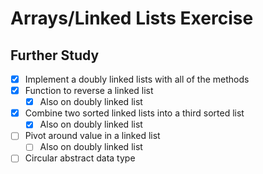 Arrays/Linked Lists Exercise
============================

Further Study
-------------

- [x] Implement a doubly linked lists with all of the methods
- [x] Function to reverse a linked list
  - [x] Also on doubly linked list
- [x] Combine two sorted linked lists into a third sorted list
  - [x] Also on doubly linked list
- [ ] Pivot around value in a linked list
  - [ ] Also on doubly linked list
- [ ] Circular abstract data type